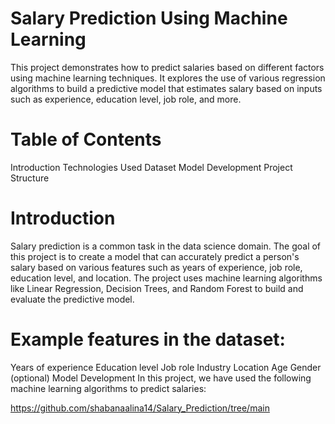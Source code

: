 # Salary Prediction Using Machine Learning

This project demonstrates how to predict salaries based on different factors using machine learning techniques. It explores the use of various regression algorithms to build a predictive model that estimates salary based on inputs such as experience, education level, job role, and more.

# Table of Contents

Introduction
Technologies Used
Dataset
Model Development
Project Structure

# Introduction

Salary prediction is a common task in the data science domain. The goal of this project is to create a model that can accurately predict a person's salary based on various features such as years of experience, job role, education level, and location. The project uses machine learning algorithms like Linear Regression, Decision Trees, and Random Forest to build and evaluate the predictive model.


# Example features in the dataset:

Years of experience
Education level
Job role
Industry
Location
Age
Gender (optional)
Model Development
In this project, we have used the following machine learning algorithms to predict salaries:

https://github.com/shabanaalina14/Salary_Prediction/tree/main

